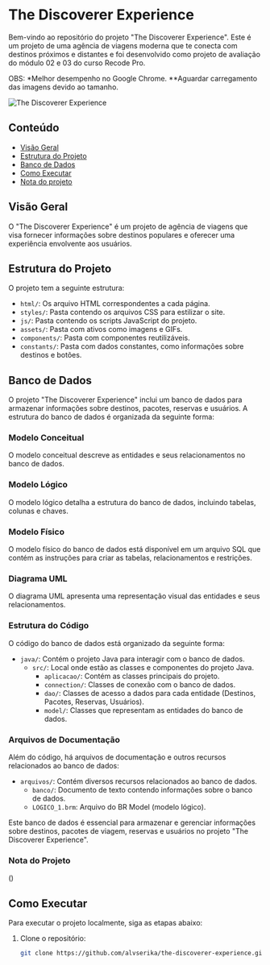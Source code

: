 # The Discoverer Experience

Bem-vindo ao repositório do projeto "The Discoverer Experience". Este é um projeto de uma agência de viagens moderna que te conecta com destinos próximos e distantes e foi desenvolvido como projeto de avaliação do módulo 02 e 03 do curso Recode Pro.

OBS: *Melhor desempenho no Google Chrome.
     **Aguardar carregamento das imagens devido ao tamanho.

![The Discoverer Experience](https://github.com/alvserika/the_discoverer_experience/blob/main/site/web/assets/tdev2.gif)

## Conteúdo

- [Visão Geral](#visão-geral)
- [Estrutura do Projeto](#estrutura-do-projeto)
- [Banco de Dados](#banco-de-dados)
- [Como Executar](#como-executar)
- [Nota do projeto](#nota-do-projeto)

## Visão Geral

O "The Discoverer Experience" é um projeto de agência de viagens que visa fornecer informações sobre destinos populares e oferecer uma experiência envolvente aos usuários.

## Estrutura do Projeto

O projeto tem a seguinte estrutura:

- `html/`: Os arquivo HTML correspondentes a cada página.
- `styles/`: Pasta contendo os arquivos CSS para estilizar o site.
- `js/`: Pasta contendo os scripts JavaScript do projeto.
- `assets/`: Pasta com ativos como imagens e GIFs.
- `components/`: Pasta com componentes reutilizáveis.
- `constants/`: Pasta com dados constantes, como informações sobre destinos e botões.

## Banco de Dados

O projeto "The Discoverer Experience" inclui um banco de dados para armazenar informações sobre destinos, pacotes, reservas e usuários. A estrutura do banco de dados é organizada da seguinte forma:

### Modelo Conceitual

O modelo conceitual descreve as entidades e seus relacionamentos no banco de dados.

### Modelo Lógico

O modelo lógico detalha a estrutura do banco de dados, incluindo tabelas, colunas e chaves.

### Modelo Físico

O modelo físico do banco de dados está disponível em um arquivo SQL que contém as instruções para criar as tabelas, relacionamentos e restrições.

### Diagrama UML

O diagrama UML apresenta uma representação visual das entidades e seus relacionamentos.

### Estrutura do Código

O código do banco de dados está organizado da seguinte forma:

- `java/`: Contém o projeto Java para interagir com o banco de dados.
  - `src/`: Local onde estão as classes e componentes do projeto Java.
    - `aplicacao/`: Contém as classes principais do projeto.
    - `connection/`: Classes de conexão com o banco de dados.
    - `dao/`: Classes de acesso a dados para cada entidade (Destinos, Pacotes, Reservas, Usuários).
    - `model/`: Classes que representam as entidades do banco de dados.

### Arquivos de Documentação

Além do código, há arquivos de documentação e outros recursos relacionados ao banco de dados:

- `arquivos/`: Contém diversos recursos relacionados ao banco de dados.
  - `banco/`: Documento de texto contendo informações sobre o banco de dados.
  - `LOGICO_1.brm`: Arquivo do BR Model (modelo lógico).

Este banco de dados é essencial para armazenar e gerenciar informações sobre destinos, pacotes de viagem, reservas e usuários no projeto "The Discoverer Experience".

### Nota do Projeto

()

## Como Executar

Para executar o projeto localmente, siga as etapas abaixo:

1. Clone o repositório:

   ```bash
   git clone https://github.com/alvserika/the-discoverer-experience.git
